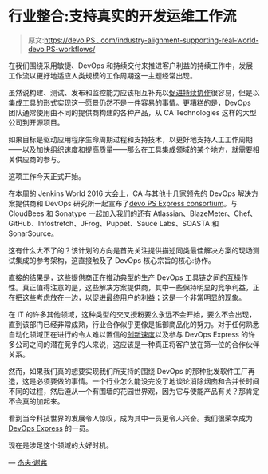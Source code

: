 # 行业整合:支持真实的开发运维工作流

> 原文:[https://devo PS . com/industry-alignment-supporting-real-world-devo PS-workflows/](https://devops.com/industry-alignment-supporting-real-world-devops-workflows/)

在我们围绕采用敏捷、DevOps 和持续交付来推进客户利益的持续工作中，发展工作流以更好地适应人类规模的工作周期这一主题经常出现。

虽然说构建、测试、发布和监控能力应该相互补充以[促进持续协作](https://devops.com/2016/06/21/devops-matchmaking-apm-ci-perfect-marriage/)很容易，但是以集成工具的形式实现这一愿景仍然不是一件容易的事情。更糟糕的是，DevOps 团队通常使用由不同的提供商构建的各种产品，从 CA Technologies 这样的大型公司到开源项目。

如果目标是驱动应用程序生命周期过程和支持技术，以更好地支持人工工作周期——以及加快组织速度和提高质量——那么在工具集成领域的某个地方，就需要相关供应商的参与。

这项工作今天正式开始。

在本周的 Jenkins World 2016 大会上，CA 与其他十几家领先的 DevOps 解决方案提供商和 DevOps 研究所一起宣布了[devo PS Express consortium](https://devops.com/2016/09/14/introducing-devops-express/)。与 CloudBees 和 Sonatype 一起加入我们的还有 Atlassian、BlazeMeter、Chef、GitHub、Infostretch、JFrog、Puppet、Sauce Labs、SOASTA 和 SonarSource。

这有什么大不了的？该计划的方向是首先关注提供描述同类最佳解决方案的现场测试集成的参考架构，这直接触及了 DevOps 核心宗旨的核心:协作。

直接的结果是，这些提供商正在推动典型的生产 DevOps 工具链之间的互操作性。真正值得注意的是，这些解决方案提供商，其中一些保持明显的竞争利益，正在把这些考虑放在一边，以促进最终用户的利益；这是一个非常明显的现象。

在 IT 的许多其他领域，这种类型的交叉授粉要么永远不会开始，要么不会出现，直到该部门已经非常成熟，行业合作似乎更像是抵御商品化的努力。对于任何熟悉自动化领域正在进行的令人难以置信的[创新速度](https://devops.com/2016/09/15/synthetic-monitoring-the-start-of-the-monitoring-journey/)以及参与 DevOps Express 的许多公司之间的潜在竞争的人来说，这应该是一种真正将客户放在第一位的合作伙伴关系。

然而，如果我们真的想要实现我们所支持的围绕 DevOps 的那种批发软件工厂再造，这是必须要做的事情。一个行业怎么能没完没了地谈论消除烟囱和合并长时间不同的过程，然后遵从一个有围墙的花园世界观，因为它与使能产品有关？那肯定不会真的加起来。

看到当今科技世界的发展令人惊叹，成为其中一员更令人兴奋。我们很荣幸成为 [DevOps Express](http://www.businesswire.com/news/home/20160914005298/en/) 的一员。

现在是涉足这个领域的大好时机。

— [杰夫·谢弗](https://devops.com/author/jeff-scheaffer/)
